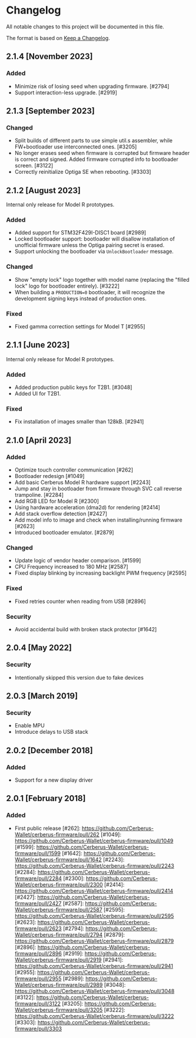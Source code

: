 # Changelog

All notable changes to this project will be documented in this file.

The format is based on [Keep a Changelog](https://keepachangelog.com/en/1.0.0/).

## 2.1.4 [November 2023]

### Added
- Minimize risk of losing seed when upgrading firmware.  [#2794]
- Support interaction-less upgrade.  [#2919]


## 2.1.3 [September 2023]

### Changed
- Split builds of different parts to use simple util.s assembler, while FW+bootloader use interconnected ones.  [#3205]
- No longer erases seed when firmware is corrupted but firmware header is correct and signed. Added firmware corrupted info to bootloader screen.  [#3122]
- Correctly reinitialize Optiga SE when rebooting.  [#3303]


## 2.1.2 [August 2023]

Internal only release for Model R prototypes.

### Added
- Added support for STM32F429I-DISC1 board  [#2989]
- Locked bootloader support: bootloader will disallow installation of unofficial firmware unless the Optiga pairing secret is erased.
- Support unlocking the bootloader via `UnlockBootloader` message.

### Changed
- Show "empty lock" logo together with model name (replacing the "filled lock" logo for bootloader entirely).  [#3222]
- When building a `PRODUCTION=0` bootloader, it will recognize the development signing keys instead of production ones.

### Fixed
- Fixed gamma correction settings for Model T  [#2955]


## 2.1.1 [June 2023]

Internal only release for Model R prototypes.

### Added
- Added production public keys for T2B1.  [#3048]
- Added UI for T2B1.

### Fixed
- Fix installation of images smaller than 128kB.  [#2941]


## 2.1.0 [April 2023]

### Added
- Optimize touch controller communication  [#262]
- Bootloader redesign  [#1049]
- Add basic Cerberus Model R hardware support  [#2243]
- Jump and stay in bootloader from firmware through SVC call reverse trampoline.  [#2284]
- Add RGB LED for Model R  [#2300]
- Using hardware acceleration (dma2d) for rendering  [#2414]
- Add stack overflow detection  [#2427]
- Add model info to image and check when installing/running firmware  [#2623]
- Introduced bootloader emulator.  [#2879]

### Changed
- Update logic of vendor header comparison.  [#1599]
- CPU Frequency increased to 180 MHz  [#2587]
- Fixed display blinking by increasing backlight PWM frequency  [#2595]

### Fixed
- Fixed retries counter when reading from USB  [#2896]

### Security
- Avoid accidental build with broken stack protector  [#1642]


## 2.0.4 [May 2022]

### Security
- Intentionally skipped this version due to fake devices

## 2.0.3 [March 2019]

### Security
- Enable MPU
- Introduce delays to USB stack

## 2.0.2 [December 2018]

### Added
- Support for a new display driver

## 2.0.1 [February 2018]

### Added
- First public release
[#262]: https://github.com/Cerberus-Wallet/cerberus-firmware/pull/262
[#1049]: https://github.com/Cerberus-Wallet/cerberus-firmware/pull/1049
[#1599]: https://github.com/Cerberus-Wallet/cerberus-firmware/pull/1599
[#1642]: https://github.com/Cerberus-Wallet/cerberus-firmware/pull/1642
[#2243]: https://github.com/Cerberus-Wallet/cerberus-firmware/pull/2243
[#2284]: https://github.com/Cerberus-Wallet/cerberus-firmware/pull/2284
[#2300]: https://github.com/Cerberus-Wallet/cerberus-firmware/pull/2300
[#2414]: https://github.com/Cerberus-Wallet/cerberus-firmware/pull/2414
[#2427]: https://github.com/Cerberus-Wallet/cerberus-firmware/pull/2427
[#2587]: https://github.com/Cerberus-Wallet/cerberus-firmware/pull/2587
[#2595]: https://github.com/Cerberus-Wallet/cerberus-firmware/pull/2595
[#2623]: https://github.com/Cerberus-Wallet/cerberus-firmware/pull/2623
[#2794]: https://github.com/Cerberus-Wallet/cerberus-firmware/pull/2794
[#2879]: https://github.com/Cerberus-Wallet/cerberus-firmware/pull/2879
[#2896]: https://github.com/Cerberus-Wallet/cerberus-firmware/pull/2896
[#2919]: https://github.com/Cerberus-Wallet/cerberus-firmware/pull/2919
[#2941]: https://github.com/Cerberus-Wallet/cerberus-firmware/pull/2941
[#2955]: https://github.com/Cerberus-Wallet/cerberus-firmware/pull/2955
[#2989]: https://github.com/Cerberus-Wallet/cerberus-firmware/pull/2989
[#3048]: https://github.com/Cerberus-Wallet/cerberus-firmware/pull/3048
[#3122]: https://github.com/Cerberus-Wallet/cerberus-firmware/pull/3122
[#3205]: https://github.com/Cerberus-Wallet/cerberus-firmware/pull/3205
[#3222]: https://github.com/Cerberus-Wallet/cerberus-firmware/pull/3222
[#3303]: https://github.com/Cerberus-Wallet/cerberus-firmware/pull/3303
